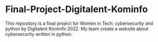 # Final-Project-Digitalent-Kominfo
This repository is a final project for Women in Tech: cybersecurity and python by Digitalent Kominfo 2022. My team create a website about cybersecurity written in python.
